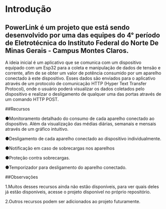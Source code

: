 # Introdução
## PowerLink é um projeto que está sendo desenvolvido por uma das equipes do 4° período de Eletrotécnica do Instituto Federal do Norte De Minas Gerais - Campus Montes Claros.

A ideia inicial é um aplicativo que se comunica com um dispositivo equipado com um Esp32 para a coleta e manipulação de dados de tensão e corrente, afim de se obter um valor de potência consumido por um aparelho conectado à este dispositivo. Esses dados são enviados para o aplicativo através de um protocolo de comunicação HTTP (Hyper Text Transfer Protocol), onde o usuário poderá visualizar os dados coletados pelo dispositivo e realizar o desligamento de qualquer uma das portas através de um comando HTTP POST.

##Recursos

●Monitoramento detalhado do consumo de cada aparelho conectado ao dispositivo. Além da visualização das médias diárias, semanais e mensais através de um gráfico intuitivo.

●Desligamento de cada aparelho conectado ao dispositivo individualmente.

●Notificação em caso de sobrecargas nos aparelhos

●Proteção contra sobrecargas.

●Temporizador para desligamento do aparelho conectado.

##Observações

1.Muitos desses recursos ainda não estão disponíveis, para ver quais deles já estão disponíveis, acesse o projeto disponível no próprio repositório.

2.Outros recursos podem ser adicionados ao projeto futuramente.